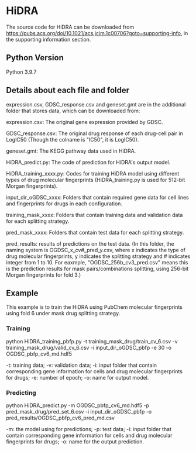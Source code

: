 # HiDRA

The source code for HiDRA can be downloaded from <https://pubs.acs.org/doi/10.1021/acs.jcim.1c00706?goto=supporting-info>, in the supporting information section.

## Python Version

Python 3.9.7

## Details about each file and folder

expression.csv, GDSC_response.csv and geneset.gmt are in the additional folder that stores data, which can be downloaded from:

expression.csv: The original gene expression provided by GDSC.

GDSC_response.csv: The original drug response of each drug-cell pair in LogIC50 (Though the colname is "IC50", it is LogIC50).

geneset.gmt: The KEGG pathway data used in HiDRA.

HiDRA_predict.py: The code of prediction for HiDRA's output model.

HiDRA_training_xxxx.py: Codes for training HiDRA model using different types of drug molecular fingerprints (HiDRA_training.py is used for 512-bit Morgan fingerprints).

input_dir_oGDSC_xxxx: Folders that contain required gene data for cell lines and fingerprints for drugs in each configuration.

training_mask_xxxx: Folders that contain training data and validation data for each splitting strategy.

pred_mask_xxxx: Folders that contain test data for each splitting strategy.

pred_results: results of predictions on the test data. (In this folder, the naming system is OGDSC_x\_cv#\_pred_y.csv, where x indicates the type of drug molecular fingerprints, y indicates the splitting strategy and \# indicates integer from 1 to 10. For eaxmple, "OGDSC_256b_cv3_pred.csv" means this is the prediction results for mask pairs/combinations splitting, using 256-bit Morgan fingerprints for fold 3.)

## Example
This example is to train the HiDRA using PubChem molecular fingerprints using fold 6 under mask drug splitting strategy.
### Training

python HiDRA_training_pbfp.py -t training_mask_drug/train_cv_6.csv -v training_mask_drug/valid_cv_6.csv -i input_dir_oGDSC_pbfp -e 30 -o OGDSC_pbfp_cv6_md.hdf5

-t: training data; -v: validation data; -i: input folder that contain corresponding gene information for cells and drug molecular fingerprints for drugs; -e: number of epoch; -o: name for output model.

### Predicting
python HiDRA_predict.py -m OGDSC_pbfp_cv6_md.hdf5 -p pred_mask_drug/pred_set_6.csv -i input_dir_oGDSC_pbfp -o pred_results/OGDSC_pbfp_cv6_pred_md.csv

-m: the model using for predictions; -p: test data; -i: input folder that contain corresponding gene information for cells and drug molecular fingerprints for drugs; -o: name for the output prediction.

